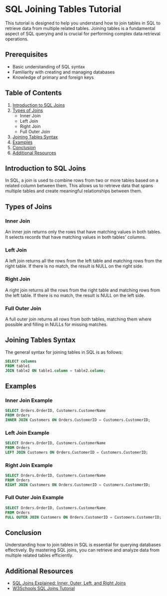 # SQL Joining Tables Tutorial

This tutorial is designed to help you understand how to join tables in SQL to retrieve data from multiple related tables. Joining tables is a fundamental aspect of SQL querying and is crucial for performing complex data retrieval operations.

## Prerequisites
- Basic understanding of SQL syntax
- Familiarity with creating and managing databases
- Knowledge of primary and foreign keys

## Table of Contents
1. [Introduction to SQL Joins](#introduction-to-sql-joins)
2. [Types of Joins](#types-of-joins)
    - Inner Join
    - Left Join
    - Right Join
    - Full Outer Join
3. [Joining Tables Syntax](#joining-tables-syntax)
4. [Examples](#examples)
5. [Conclusion](#conclusion)
6. [Additional Resources](#additional-resources)

## Introduction to SQL Joins

In SQL, a join is used to combine rows from two or more tables based on a related column between them. This allows us to retrieve data that spans multiple tables and create meaningful relationships between them.

## Types of Joins

### Inner Join
An inner join returns only the rows that have matching values in both tables. It selects records that have matching values in both tables' columns.

### Left Join
A left join returns all the rows from the left table and matching rows from the right table. If there is no match, the result is NULL on the right side.

### Right Join
A right join returns all the rows from the right table and matching rows from the left table. If there is no match, the result is NULL on the left side.

### Full Outer Join
A full outer join returns all rows from both tables, matching them where possible and filling in NULLs for missing matches.

## Joining Tables Syntax

The general syntax for joining tables in SQL is as follows:

```sql
SELECT columns
FROM table1
JOIN table2 ON table1.column = table2.column;
```

## Examples

### Inner Join Example

```sql
SELECT Orders.OrderID, Customers.CustomerName
FROM Orders
INNER JOIN Customers ON Orders.CustomerID = Customers.CustomerID;
```

### Left Join Example

```sql
SELECT Orders.OrderID, Customers.CustomerName
FROM Orders
LEFT JOIN Customers ON Orders.CustomerID = Customers.CustomerID;
```

### Right Join Example

```sql
SELECT Orders.OrderID, Customers.CustomerName
FROM Orders
RIGHT JOIN Customers ON Orders.CustomerID = Customers.CustomerID;
```

### Full Outer Join Example

```sql
SELECT Orders.OrderID, Customers.CustomerName
FROM Orders
FULL OUTER JOIN Customers ON Orders.CustomerID = Customers.CustomerID;
```

## Conclusion

Understanding how to join tables in SQL is essential for querying databases effectively. By mastering SQL joins, you can retrieve and analyze data from multiple related tables efficiently.

## Additional Resources

- [SQL Joins Explained: Inner, Outer, Left, and Right Joins](https://www.sqlshack.com/sql-joins-explained-inner-outer-left-and-right-joins/)
- [W3Schools SQL Joins Tutorial](https://www.w3schools.com/sql/sql_join.asp)